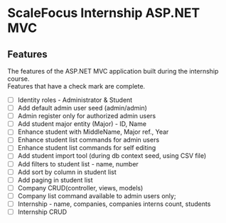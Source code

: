 # ScaleFocus Internship ASP.NET MVC

## Features

The features of the ASP.NET MVC application built during the internship course.  
Features that have a check mark are complete.

- [ ] Identity roles - Administrator & Student
- [ ] Add default admin user seed (admin/admin)
- [ ] Admin register only for authorized admin users
- [ ] Add student major entity (Major) - ID, Name
- [ ] Enhance student with MiddleName, Major ref., Year
- [ ] Enhance student list commands for admin users
- [ ] Enhance student list commands for self editing 
- [ ] Add student import tool (during db context seed, using CSV file)
- [ ] Add filters to student list - name, number
- [ ] Add sort by column in student list
- [ ] Add paging in student list
- [ ] Company CRUD(controller, views, models)
- [ ] Company list command available to admin users only;
- [ ] Internship - name, companies, companies interns count, students
- [ ] Internship CRUD